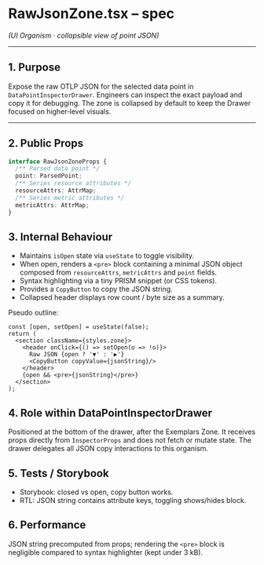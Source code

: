 # RawJsonZone.tsx – spec
*(UI Organism · collapsible view of point JSON)*

---

## 1. Purpose

Expose the raw OTLP JSON for the selected data point in
`DataPointInspectorDrawer`. Engineers can inspect the exact payload and
copy it for debugging. The zone is collapsed by default to keep the
Drawer focused on higher‑level visuals.

---

## 2. Public Props

```ts
interface RawJsonZoneProps {
  /** Parsed data point */
  point: ParsedPoint;
  /** Series resource attributes */
  resourceAttrs: AttrMap;
  /** Series metric attributes */
  metricAttrs: AttrMap;
}
```

## 3. Internal Behaviour

- Maintains `isOpen` state via `useState` to toggle visibility.
- When open, renders a `<pre>` block containing a minimal JSON object
  composed from `resourceAttrs`, `metricAttrs` and `point` fields.
- Syntax highlighting via a tiny PRISM snippet (or CSS tokens).
- Provides a `CopyButton` to copy the JSON string.
- Collapsed header displays row count / byte size as a summary.

Pseudo outline:

```tsx
const [open, setOpen] = useState(false);
return (
  <section className={styles.zone}>
    <header onClick={() => setOpen(o => !o)}>
      Raw JSON {open ? '▼' : '▶'}
      <CopyButton copyValue={jsonString}/>
    </header>
    {open && <pre>{jsonString}</pre>}
  </section>
);
```

## 4. Role within DataPointInspectorDrawer

Positioned at the bottom of the drawer, after the Exemplars Zone. It
receives props directly from `InspectorProps` and does not fetch or
mutate state. The drawer delegates all JSON copy interactions to this
organism.

## 5. Tests / Storybook
- Storybook: closed vs open, copy button works.
- RTL: JSON string contains attribute keys, toggling shows/hides block.

## 6. Performance
JSON string precomputed from props; rendering the `<pre>` block is
negligible compared to syntax highlighter (kept under 3 kB).
